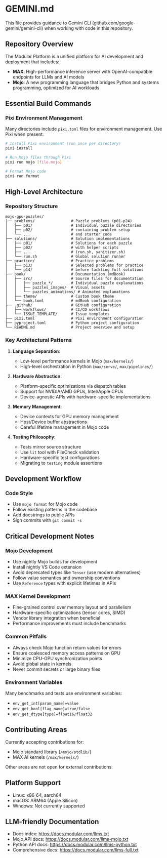 # GEMINI.md

This file provides guidance to Gemini CLI (github.com/google-gemini/gemini-cli) when working with code in this repository.

## Repository Overview

The Modular Platform is a unified platform for AI development and deployment that includes:

- **MAX**: High-performance inference server with OpenAI-compatible endpoints for LLMs and AI models
- **Mojo**: A new programming language that bridges Python and systems programming, optimized for AI workloads

## Essential Build Commands

### Pixi Environment Management

Many directories include `pixi.toml` files for environment management. Use Pixi
when present:

```bash
# Install Pixi environment (run once per directory)
pixi install

# Run Mojo files through Pixi
pixi run mojo [file.mojo]

# Format Mojo code
pixi run format
```

## High-Level Architecture

### Repository Structure

```text
mojo-gpu-puzzles/
├── problems/                # Puzzle problems (p01-p24)
│   ├── p01/                 # Individual puzzle directories
│   ├── p02/                 # containing problem setup
│   └── ...                  # and starter code
├── solutions/               # Solution implementations
│   ├── p01/                 # Solutions for each puzzle
│   ├── p02/                 # with helper scripts
│   ├── ...                  # (run.sh, sanitizer.sh)
│   └── run.sh               # Global solution runner
├── practice/                # Practice problems
│   ├── p13/                 # Selected problems for practice
│   └── p14/                 # before tackling full solutions
├── book/                    # Documentation (mdBook)
│   ├── src/                 # Source files for documentation
│   │   ├── puzzle_*/        # Individual puzzle explanations
│   │   ├── puzzles_images/  # Visual assets
│   │   └── puzzles_animations/ # Animated explanations
│   ├── theme/               # Custom book theme
│   └── book.toml            # mdBook configuration
├── .github/                 # GitHub configuration
│   ├── workflows/           # CI/CD workflows
│   └── ISSUE_TEMPLATE/      # Issue templates
├── pixi.toml                # Pixi environment configuration
├── pyproject.toml           # Python project configuration
└── README.md                # Project overview and setup
```

### Key Architectural Patterns

1. **Language Separation**:
   - Low-level performance kernels in Mojo (`max/kernels/`)
   - High-level orchestration in Python (`max/serve/`, `max/pipelines/`)

2. **Hardware Abstraction**:
   - Platform-specific optimizations via dispatch tables
   - Support for NVIDIA/AMD GPUs, Intel/Apple CPUs
   - Device-agnostic APIs with hardware-specific implementations

3. **Memory Management**:
   - Device contexts for GPU memory management
   - Host/Device buffer abstractions
   - Careful lifetime management in Mojo code

4. **Testing Philosophy**:
   - Tests mirror source structure
   - Use `lit` tool with FileCheck validation
   - Hardware-specific test configurations
   - Migrating to `testing` module assertions

## Development Workflow

### Code Style

- Use `mojo format` for Mojo code
- Follow existing patterns in the codebase
- Add docstrings to public APIs
- Sign commits with `git commit -s`

## Critical Development Notes

### Mojo Development

- Use nightly Mojo builds for development
- Install nightly VS Code extension
- Avoid deprecated types like `Tensor` (use modern alternatives)
- Follow value semantics and ownership conventions
- Use `Reference` types with explicit lifetimes in APIs

### MAX Kernel Development

- Fine-grained control over memory layout and parallelism
- Hardware-specific optimizations (tensor cores, SIMD)
- Vendor library integration when beneficial
- Performance improvements must include benchmarks

### Common Pitfalls

- Always check Mojo function return values for errors
- Ensure coalesced memory access patterns on GPU
- Minimize CPU-GPU synchronization points
- Avoid global state in kernels
- Never commit secrets or large binary files

### Environment Variables

Many benchmarks and tests use environment variables:

- `env_get_int[param_name]=value`
- `env_get_bool[flag_name]=true/false`
- `env_get_dtype[type]=float16/float32`

## Contributing Areas

Currently accepting contributions for:

- Mojo standard library (`/mojo/stdlib/`)
- MAX AI kernels (`/max/kernels/`)

Other areas are not open for external contributions.

## Platform Support

- Linux: x86_64, aarch64
- macOS: ARM64 (Apple Silicon)
- Windows: Not currently supported

## LLM-friendly Documentation

- Docs index: <https://docs.modular.com/llms.txt>
- Mojo API docs: <https://docs.modular.com/llms-mojo.txt>
- Python API docs: <https://docs.modular.com/llms-python.txt>
- Comprehensive docs: <https://docs.modular.com/llms-full.txt>
